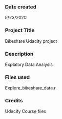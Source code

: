 ### Date created
5/23/2020

### Project Title
Bikeshare Udacity project

### Description
Explatory Data Analysis

### Files used
Explore_bikeshare_data.r

### Credits
Udacity Course files
